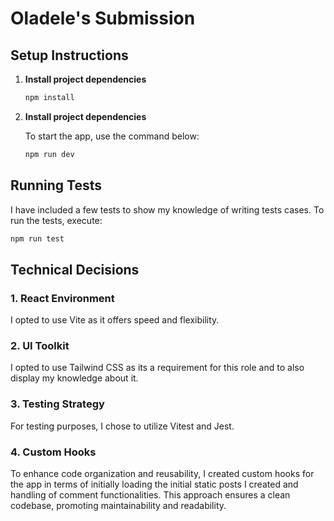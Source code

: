 # Oladele's Submission


## Setup Instructions

1. **Install project dependencies**
    ```bash
    npm install
    ```
2. **Install project dependencies**

   To start the app, use the command below:
    ```bash
    npm run dev
    ```

## Running Tests

I have included a few tests to show my knowledge of writing tests cases. To run the tests, execute:

```bash
npm run test
```

## Technical Decisions

### 1. React Environment

I opted to use Vite as it offers speed and flexibility.

### 2. UI Toolkit

I opted to use Tailwind CSS as its a requirement for this role and to also display my knowledge about it.

### 3. Testing Strategy

For testing purposes, I chose to utilize Vitest and Jest.

### 4. Custom Hooks

To enhance code organization and reusability, I created custom hooks for the app in terms of initially loading the initial static posts I created and handling of comment functionalities. This approach ensures a clean codebase, promoting maintainability and readability.

